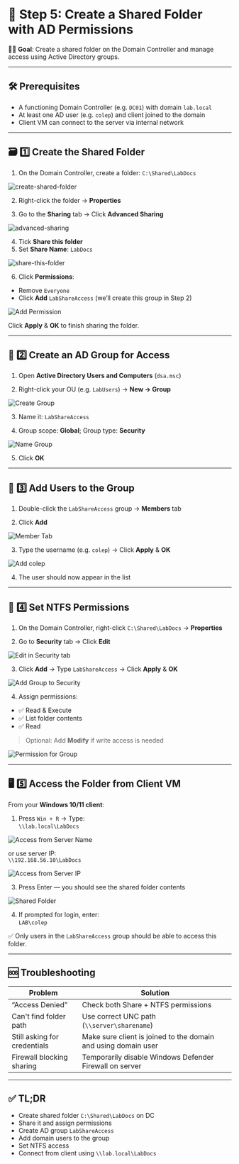 # 📁 Step 5: Create a Shared Folder with AD Permissions

👨‍💻 **Goal**: Create a shared folder on the Domain Controller and manage access using Active Directory groups.

---

## 🛠️ Prerequisites

- A functioning Domain Controller (e.g. `DC01`) with domain `lab.local`
- At least one AD user (e.g. `colep`) and client joined to the domain
- Client VM can connect to the server via internal network

---

## 🗃️ 1️⃣ Create the Shared Folder

1. On the Domain Controller, create a folder: `C:\Shared\LabDocs`

![create-shared-folder](https://raw.githubusercontent.com/ProJensen/active-directory-lab/refs/heads/main/screenshot/(5)create-shared-folder.png)

2. Right-click the folder → **Properties**

3. Go to the **Sharing** tab → Click **Advanced Sharing**

![advanced-sharing](https://raw.githubusercontent.com/ProJensen/active-directory-lab/refs/heads/main/screenshot/(5)advanced-sharing.png)

4. Tick **Share this folder**
5. Set **Share Name**: `LabDocs`

![share-this-folder](https://raw.githubusercontent.com/ProJensen/active-directory-lab/refs/heads/main/screenshot/(5)share-this-folder.png)

6. Click **Permissions**:
  - Remove `Everyone`
  - Click **Add** `LabShareAccess` (we’ll create this group in Step 2)

![Add Permission](https://raw.githubusercontent.com/ProJensen/active-directory-lab/refs/heads/main/screenshot/(5)add-LabShareAccess-permission.png)

Click **Apply** & **OK** to finish sharing the folder.

---

## 👥 2️⃣ Create an AD Group for Access

1. Open **Active Directory Users and Computers** (`dsa.msc`)

2. Right-click your OU (e.g. `LabUsers`) → **New → Group**

![Create Group](https://raw.githubusercontent.com/ProJensen/active-directory-lab/refs/heads/main/screenshot/(5)create-group.png)

3. Name it: `LabShareAccess`

4. Group scope: **Global**; Group type: **Security**

![Name Group](https://raw.githubusercontent.com/ProJensen/active-directory-lab/refs/heads/main/screenshot/(5)name-group-LSA.png)

5. Click **OK**

---

## 👤 3️⃣ Add Users to the Group

1. Double-click the `LabShareAccess` group → **Members** tab

2. Click **Add**

![Member Tab](https://raw.githubusercontent.com/ProJensen/active-directory-lab/refs/heads/main/screenshot/(5)labshareaccess-members-tab.png)

3. Type the username (e.g. `colep`) → Click **Apply** & **OK**

![Add colep](https://raw.githubusercontent.com/ProJensen/active-directory-lab/refs/heads/main/screenshot/(5)add-colep.png)

4. The user should now appear in the list

---

## 🔐 4️⃣ Set NTFS Permissions

1. On the Domain Controller, right-click `C:\Shared\LabDocs` → **Properties**

2. Go to **Security** tab → Click **Edit**

![Edit in Security tab](https://raw.githubusercontent.com/ProJensen/active-directory-lab/refs/heads/main/screenshot/(5)LabDoxs-Security.png)

3. Click **Add** → Type `LabShareAccess` → Click **Apply** & **OK**

![Add Group to Security](https://raw.githubusercontent.com/ProJensen/active-directory-lab/refs/heads/main/screenshot/(5)add-LabShareAccess.png)

4. Assign permissions:
- ✅ Read & Execute
- ✅ List folder contents
- ✅ Read
> Optional: Add **Modify** if write access is needed

![Permission for Group](https://raw.githubusercontent.com/ProJensen/active-directory-lab/refs/heads/main/screenshot/(5)permission-for-group.png)

---

## 🖥️ 5️⃣ Access the Folder from Client VM

From your **Windows 10/11 client**:

1. Press `Win + R` → Type:  
`\\lab.local\LabDocs`

![Access from Server Name](https://raw.githubusercontent.com/ProJensen/active-directory-lab/refs/heads/main/screenshot/(5)lab.local%5CLabDocs.png)

or use server IP:  
`\\192.168.56.10\LabDocs`

![Access from Server IP](https://raw.githubusercontent.com/ProJensen/active-directory-lab/refs/heads/main/screenshot/(5)192.168.56.10%5CLabDocs.png)

3. Press Enter — you should see the shared folder contents

![Shared Folder](https://raw.githubusercontent.com/ProJensen/active-directory-lab/refs/heads/main/screenshot/(5)shared-folder.png)

4. If prompted for login, enter:  
`LAB\colep`

✅ Only users in the `LabShareAccess` group should be able to access this folder.

---

## 🆘 Troubleshooting

| Problem                      | Solution                                                        |
|------------------------------|-----------------------------------------------------------------|
| “Access Denied”              | Check both Share + NTFS permissions                             |
| Can't find folder path       | Use correct UNC path (`\\server\sharename`)                     |
| Still asking for credentials | Make sure client is joined to the domain and using domain user  |
| Firewall blocking sharing    | Temporarily disable Windows Defender Firewall on server         |

---

## ✅ TL;DR

- Create shared folder `C:\Shared\LabDocs` on DC
- Share it and assign permissions
- Create AD group `LabShareAccess`
- Add domain users to the group
- Set NTFS access
- Connect from client using `\\lab.local\LabDocs`
